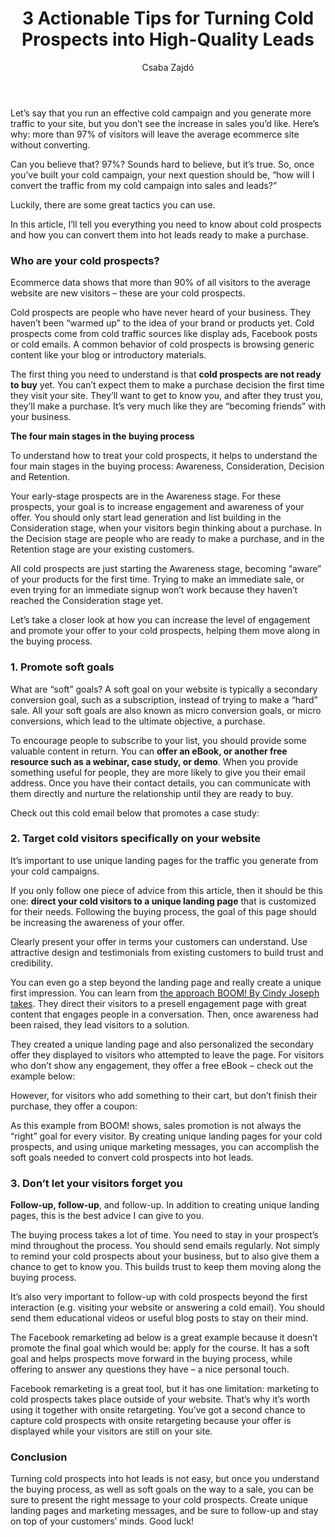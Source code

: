 ﻿---
title: 3 Actionable Tips for Turning Cold Prospects into High-Quality Leads
description: Driving more traffic and generating more leads is a challenge for all marketers and website owners. Running a cold campaign – marketing to new customers who have never heard of you – can be a great way to boost the traffic to your site. A cold campaign can include cold emails, cold calls and cold advertising too.
coverImage: /img/yoda-advice-featured.jpg
publishDate: Jun 21, 2017

author: Csaba Zajdó
authorProfile:  Csaba Zajdo is an ecommerce specialist and founder of OptiMonk, an award-winning onsite retargeting platform, which helps SMBs leverage the power of onsite retargeting. Csaba has been involved with web marketing including search, lead generation, ecommerce, CRO, PPC, and analytics for over 10 years. He is also a frequent presenter at seminars and conferences.
authorImage: 
---

Let’s say that you run an effective cold campaign and you generate more traffic to your site, but you don’t see the increase in sales you’d like. Here’s why: more than 97% of visitors will leave the average ecommerce site without converting.

Can you believe that? 97%? Sounds hard to believe, but it’s true. So, once you’ve built your cold campaign, your next question should be, “how will I convert the traffic from my cold campaign into sales and leads?”

Luckily, there are some great tactics you can use.

In this article, I’ll tell you everything you need to know about cold prospects and how you can convert them into hot leads ready to make a purchase.

### Who are your cold prospects?

Ecommerce data shows that more than 90% of all visitors to the average website are new visitors – these are your cold prospects.

Cold prospects are people who have never heard of your business. They haven’t been “warmed up” to the idea of your brand or products yet. Cold prospects come from cold traffic sources like display ads, Facebook posts or cold emails. A common behavior of cold prospects is browsing generic content like your blog or introductory materials.

The first thing you need to understand is that **cold prospects are not ready to buy** yet. You can’t expect them to make a purchase decision the first time they visit your site. They’ll want to get to know you, and after they trust you, they’ll make a purchase. It’s very much like they are “becoming friends” with your business.

**The four main stages in the buying process**

To understand how to treat your cold prospects, it helps to understand the four main stages in the buying process: Awareness, Consideration, Decision and Retention.

Your early-stage prospects are in the Awareness stage. For these prospects, your goal is to increase engagement and awareness of your offer. You should only start lead generation and list building in the Consideration stage, when your visitors begin thinking about a purchase. In the Decision stage are people who are ready to make a purchase, and in the Retention stage are your existing customers.

All cold prospects are just starting the Awareness stage, becoming “aware” of your products for the first time. Trying to make an immediate sale, or even trying for an immediate signup won’t work because they haven’t reached the Consideration stage yet.

Let’s take a closer look at how you can increase the level of engagement and promote your offer to your cold prospects, helping them move along in the buying process.

### 1\. Promote soft goals

What are “soft” goals? A soft goal on your website is typically a secondary conversion goal, such as a subscription, instead of trying to make a “hard” sale. All your soft goals are also known as micro conversion goals, or micro conversions, which lead to the ultimate objective, a purchase.

To encourage people to subscribe to your list, you should provide some valuable content in return. You can **offer an eBook, or another free resource such as a webinar, case study, or demo**. When you provide something useful for people, they are more likely to give you their email address. Once you have their contact details, you can communicate with them directly and nurture the relationship until they are ready to buy.

Check out this cold email below that promotes a case study:

### 2\. Target cold visitors specifically on your website

It’s important to use unique landing pages for the traffic you generate from your cold campaigns.

If you only follow one piece of advice from this article, then it should be this one: **direct your cold visitors to a unique landing page** that is customized for their needs. Following the buying process, the goal of this page should be increasing the awareness of your offer.

Clearly present your offer in terms your customers can understand. Use attractive design and testimonials from existing customers to build trust and credibility.

You can even go a step beyond the landing page and really create a unique first impression. You can learn from [the approach BOOM! By Cindy Joseph takes](http://www.optimonk.com/blog/case-study-how-smart-marketer-boosted-booms-ecommerce-revenue-by-18-percent-using-onsite-retargeting/). They direct their visitors to a presell engagement page with great content that engages people in a conversation. Then, once awareness had been raised, they lead visitors to a solution.

They created a unique landing page and also personalized the secondary offer they displayed to visitors who attempted to leave the page. For visitors who don’t show any engagement, they offer a free eBook – check out the example below:

However, for visitors who add something to their cart, but don’t finish their purchase, they offer a coupon:

As this example from BOOM! shows, sales promotion is not always the “right” goal for every visitor. By creating unique landing pages for your cold prospects, and using unique marketing messages, you can accomplish the soft goals needed to convert cold prospects into hot leads.

### 3\. Don’t let your visitors forget you

**Follow-up, follow-up**, and follow-up. In addition to creating unique landing pages, this is the best advice I can give to you.

The buying process takes a lot of time. You need to stay in your prospect’s mind throughout the process. You should send emails regularly. Not simply to remind your cold prospects about your business, but to also give them a chance to get to know you. This builds trust to keep them moving along the buying process.

It’s also very important to follow-up with cold prospects beyond the first interaction (e.g. visiting your website or answering a cold email). You should send them educational videos or useful blog posts to stay on their mind.

The Facebook remarketing ad below is a great example because it doesn’t promote the final goal which would be: apply for the course. It has a soft goal and helps prospects move forward in the buying process, while offering to answer any questions they have – a nice personal touch.

Facebook remarketing is a great tool, but it has one limitation: marketing to cold prospects takes place outside of your website. That’s why it’s worth using it together with onsite retargeting. You’ve got a second chance to capture cold prospects with onsite retargeting because your offer is displayed while your visitors are still on your site.

### Conclusion

Turning cold prospects into hot leads is not easy, but once you understand the buying process, as well as soft goals on the way to a sale, you can be sure to present the right message to your cold prospects. Create unique landing pages and marketing messages, and be sure to follow-up and stay on top of your customers’ minds. Good luck!